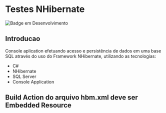 # Testes NHibernate

![Badge em Desenvolvimento](https://img.shields.io/static/v1?label=STATUS&message=FINALIZADO&color=GREEN&style=for-the-badge)

## Introducao

Console aplication efetuando acesso e persistência de dados em uma base SQL através do uso do Framework NHibernate, utilizando as tecnologias:

* C#
* NHibernate
* SQL Server
* Console Application

## Build Action do arquivo hbm.xml deve ser Embedded Resource